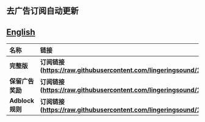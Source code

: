 ## 去广告订阅自动更新
## [English](./README_en.md)

| **名称** | **链接** |
| :-- | :-- |
| **完整版** | **订阅链接(https://raw.githubusercontent.com/lingeringsound/10007_auto/master/all)** |
| **保留广告奖励** | **订阅链接(https://raw.githubusercontent.com/lingeringsound/10007_auto/master/reward)** |
| **Adblock规则** | **订阅链接(https://raw.githubusercontent.com/lingeringsound/10007_auto/master/adb.txt)** |
